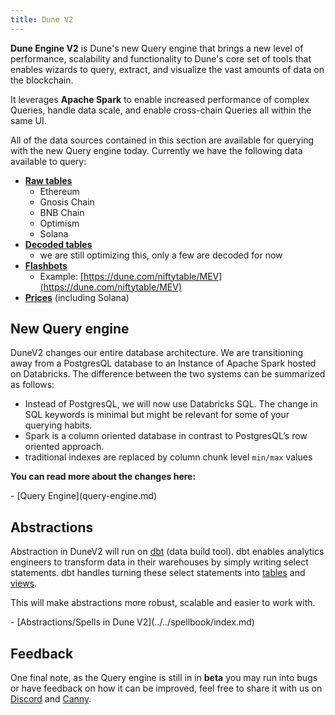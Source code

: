 ```yaml
---
title: Dune V2
---
```


**Dune Engine V2** is Dune's new Query engine that brings a new level of performance, scalability and functionality to Dune's core set of tools that enables wizards to query, extract, and visualize the vast amounts of data on the blockchain.

It leverages **Apache Spark** to enable increased performance of complex Queries, handle data scale, and enable cross-chain Queries all within the same UI.

All of the data sources contained in this section are available for querying with the new Query engine today. Currently we have the following data available to query:

- [**Raw tables**](../../tables/v2/raw/index.md)
    * Ethereum
    * Gnosis Chain
    * BNB Chain
    * Optimism
    * Solana
- [**Decoded tables**](../../tables/decoded.md)
    * we are still optimizing this, only a few are decoded for now
- [**Flashbots**](../../tables/v2/community/flashbots/index.md)
    * Example: [https://dune.com/niftytable/MEV](https://dune.com/niftytable/MEV)
- [**Prices**](../../tables/prices.md) (including Solana)

## New Query engine

DuneV2 changes our entire database architecture. We are transitioning away from a PostgresQL database to an Instance of Apache Spark hosted on Databricks. The difference between the two systems can be summarized as follows:

* Instead of PostgresQL, we will now use Databricks SQL. The change in SQL keywords is minimal but might be relevant for some of your querying habits.
* Spark is a column oriented database in contrast to PostgresQL’s row oriented approach.
* traditional indexes are replaced by column chunk level `min/max` values

**You can read more about the changes here:**

<div class="cards grid" markdown>
- [Query Engine](query-engine.md)
</div>

## Abstractions

Abstraction in DuneV2 will run on [dbt](https://docs.getdbt.com/docs/introduction) (data build tool). dbt enables analytics engineers to transform data in their warehouses by simply writing select statements. dbt handles turning these select statements into [tables](https://docs.getdbt.com/terms/table) and [views](https://docs.getdbt.com/terms/view).

This will make abstractions more robust, scalable and easier to work with.

<div class="cards grid" markdown>
- [Abstractions/Spells in Dune V2](../../spellbook/index.md)
</div>

## Feedback

One final note, as the Query engine is still in in **beta** you may run into bugs or have feedback on how it can be improved, feel free to share it with us on [Discord](https://discord.com/invite/ErrzwBz) and [Canny](https://dune.canny.io).
